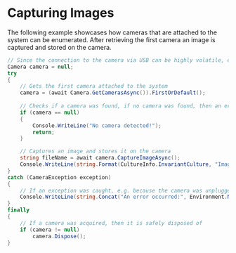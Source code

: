 # Capturing Images

The following example showcases how cameras that are attached to the system can be enumerated. After retrieving the first camera an image is
captured and stored on the camera.

```csharp
// Since the connection to the camera via USB can be highly volatile, exceptions can be raised all the time, therefore all calls to the gPhoto2.NET should be wrapped in try-catch-clauses
Camera camera = null;
try
{
    // Gets the first camera attached to the system
    camera = (await Camera.GetCamerasAsync()).FirstOrDefault();
    
    // Checks if a camera was found, if no camera was found, then an error message is printed out and the program is quit
    if (camera == null)
    {
        Console.WriteLine("No camera detected!");
        return;
    }

    // Captures an image and stores it on the camera
    string fileName = await camera.CaptureImageAsync();
    Console.WriteLine(string.Format(CultureInfo.InvariantCulture, "Image captured and stored on the camera: {0}", fileName));
}
catch (CameraException exception)
{
    // If an exception was caught, e.g. because the camera was unplugged, an error message is printed out
    Console.WriteLine(string.Concat("An error occurred:", Environment.NewLine, exception.Details));
}
finally
{
    // If a camera was acquired, then it is safely disposed of
    if (camera != null)
        camera.Dispose();
}
```